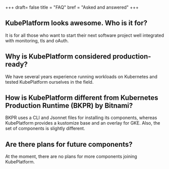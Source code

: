 +++
draft= false
title = "FAQ"
bref = "Asked and answered"
+++

## KubePlatform looks awesome. Who is it for?

It is for all those who want to start their next software project well integrated with monitoring, tls and oAuth.

## Why is KubePlatform considered production-ready?

We have several years experience running workloads on Kubernetes and tested KubePlatform ourselves in the field.

## How is KubePlatform different from Kubernetes Production Runtime (BKPR) by Bitnami?

BKPR uses a CLI and Jsonnet files for installing its components, whereas KubePlatform provides a kustomize base and an overlay for GKE.
Also, the set of components is slightly different.

## Are there plans for future components?

At the moment, there are no plans for more components joining KubePlatform.
